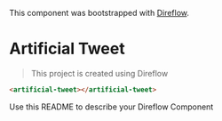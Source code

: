 This component was bootstrapped with [Direflow](https://direflow.io).

# Artificial Tweet
> This project is created using Direflow

```html
<artificial-tweet></artificial-tweet>
```

Use this README to describe your Direflow Component